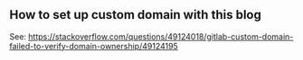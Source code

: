 #

## How to set up custom domain with this blog

See: https://stackoverflow.com/questions/49124018/gitlab-custom-domain-failed-to-verify-domain-ownership/49124195

